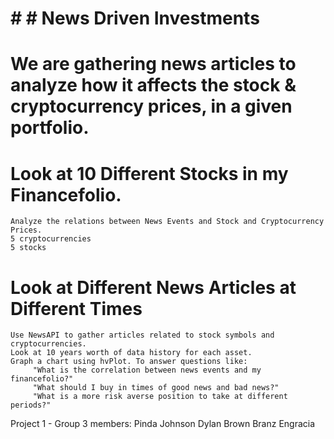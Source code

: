 # # # News Driven Investments

# We are gathering news articles to analyze how it affects the stock & cryptocurrency prices, in a given portfolio.

# Look at 10 Different Stocks in my Financefolio.

    Analyze the relations between News Events and Stock and Cryptocurrency Prices.
    5 cryptocurrencies
    5 stocks

# Look at Different News Articles at Different Times

    Use NewsAPI to gather articles related to stock symbols and cryptocurrencies.
    Look at 10 years worth of data history for each asset.
    Graph a chart using hvPlot. To answer questions like:
         "What is the correlation between news events and my financefolio?"
         "What should I buy in times of good news and bad news?"
         "What is a more risk averse position to take at different periods?"

Project 1 - Group 3 members:
Pinda Johnson
Dylan Brown
Branz Engracia
